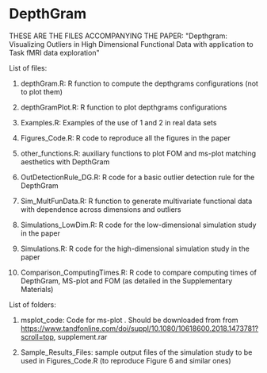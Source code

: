 # DepthGram
THESE ARE THE FILES ACCOMPANYING THE PAPER: "Depthgram: Visualizing Outliers in High
Dimensional Functional Data with application to Task fMRI data exploration"

List of files:

1. depthGram.R: R function to compute the depthgrams configurations (not to plot them)

2. depthGramPlot.R: R function to plot depthgrams configurations

3. Examples.R: Examples of the use of 1 and 2 in real data sets

4. Figures_Code.R: R code to reproduce all the figures in the paper

5. other_functions.R: auxiliary functions to plot FOM and ms-plot matching aesthetics with DepthGram

6. OutDetectionRule_DG.R: R code for a basic outlier detection rule for the DepthGram

7. Sim_MultFunData.R: R function to generate multivariate functional data 
with dependence across dimensions and outliers

8. Simulations_LowDim.R: R code for the low-dimensional simulation study in the paper

9. Simulations.R: R code for the high-dimensional simulation study in the paper

10. Comparison_ComputingTimes.R: R code to compare computing times of DepthGram, MS-plot and FOM (as detailed in the Supplementary Materials)

List of folders:

1. msplot_code: Code for ms-plot . Should be downloaded from  from  https://www.tandfonline.com/doi/suppl/10.1080/10618600.2018.1473781?scroll=top, supplement.rar

2. Sample_Results_Files: sample output files of the simulation study to be used in Figures_Code.R (to reproduce Figure 6 and similar ones)
